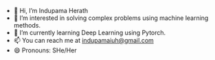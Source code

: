 - 👋 Hi, I’m Indupama Herath
- 👀 I’m interested in solving complex problems using machine learning methods. 
- 🌱 I’m currently learning Deep Learning using Pytorch.
- 📫 You can reach me at indupamaiuh@gmail.com
- 😄 Pronouns: SHe/Her

<!---
IndupamaH/IndupamaH is a ✨ special ✨ repository because its `README.md` (this file) appears on your GitHub profile.
You can click the Preview link to take a look at your changes.
--->
